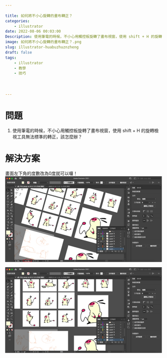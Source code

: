 ```yaml
---

title: 如何將不小心旋轉的畫布轉正？
categories:
    - illustrator
date: 2022-08-06 00:03:00
Description: 使用筆電的時候，不小心用觸控板旋轉了畫布視窗，使用 shift + H 的旋轉檢視工具無法標準的轉正，該怎麼辦？
image: 如何將不小心旋轉的畫布轉正？.png
slug: illustrator-huabuzhuznzheng
draft: false
tags:
    - illustrator
    - 教學
    - 技巧



---
```




# 問題
1. 使用筆電的時候，不小心用觸控板旋轉了畫布視窗，使用 shift + H 的旋轉檢視工具無法標準的轉正，該怎麼辦？

# 解決方案
畫面左下角的度數改為0度就可以囉！
![image](0942B44D-D5F5-4165-97CF-AA21817FFC83.png)

![image](D177EC9A-FC18-4CC2-A14D-F3D09CDA987F.png)